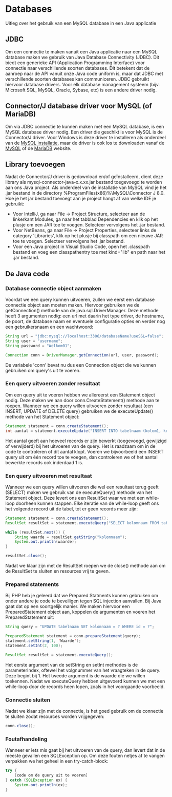 # Databases
Uitleg over het gebruik van een MySQL database in een Java applicatie

## JDBC
Om een connectie te maken vanuit een Java applicatie naar een MySQL database maken we gebruik van Java Database Connectivity (JDBC).
Dit biedt een generieke API (Application Programming Interface) voor connectie naar verschillende soorten databases.
Dit betekent dat de aanroep naar de API vanuit onze Java code uniform is, maar dat JDBC met verschillende soorten databases kan communiceren.
JDBC gebruikt hiervoor database drivers.
Voor elk database management systeem (bijv. Microsoft SQL, MySQL, Oracle, Sybase, etc) is een andere driver nodig.

## Connector/J database driver voor MySQL (of MariaDB)
Om via JDBC connectie te kunnen maken met een MySQL database, is een MySQL database driver nodig.
Een driver die geschikt is voor MySQL is de Connector/J driver.
Voor Windows is deze driver te installeren als onderdeel van de [MySQL installatie](https://dev.mysql.com/downloads/installer/), maar de driver is ook los te downloaden vanaf de [MySQL](https://dev.mysql.com/downloads/connector/j/) of de [MariaDB](https://mariadb.com/downloads/#connectors) website.

## Library toevoegen
Nadat de Connector/J driver is gedownload en/of geïnstalleerd, dient deze library als mysql-connector-java-x.x.xx.jar bestand toegevoegd te worden aan ons Java project. Als onderdeel van de installatie van MySQL vind je het .jar bestand in de directory %ProgramFiles(x86)%\MySQL\Connector J 8.0.
Hoe je het jar bestand toevoegt aan je project hangt af van welke IDE je gebruikt:
- Voor IntelliJ, ga naar File -> Project Structure, selecteer aan de linkerkant Modules, ga naar het tabblad Dependencies en klik op het plusje om een JAR toe te voegen. Selecteer vervolgens het .jar bestand.
- Voor NetBeans, ga naar File -> Project Properties, selecteer links de category 'Libraries', klik op het plusje bij classpath om een nieuwe JAR toe te voegen. Selecteer vervolgens het .jar bestand.
- Voor een Java project in Visual Studio Code, open het .classpath bestand en voeg een classpathentry toe met kind="lib" en path naar het .jar bestand.

## De Java code

### Database connectie object aanmaken
Voordat we een query kunnen uitvoeren, zullen we eerst een database connectie object aan moeten maken.
Hiervoor gebruiken we de getConnection() methode van de java.sql.DriverManager.
Deze methode heeft 3 argumenten nodig: een url met daarin het type driver, de hostname, de poort, de database naam en eventuele configuratie opties en verder nog een gebruikersnaam en een wachtwoord:
```java
String url = "jdbc:mysql://localhost:3306/databaseName?useSSL=false";
String user = "username";
String password = "Welkom01";

Connection conn = DriverManager.getConnection(url, user, password);
```
De variabele 'conn' bevat nu dus een Connection object die we kunnen gebruiken om query's uit te voeren.

### Een query uitvoeren zonder resultaat
Om een query uit te voeren hebben we allereerst een Statement object nodig. Deze maken we aan door conn.CreateStatement() methode aan te roepen. Wanneer we een query willen uitvoeren zonder resultaat (een INSERT, UPDATE of DELETE query) gebruiken we de executeUpdate() methode van het Statement object:
```java
Statement statement = conn.createStatement();
int aantal = statement.executeUpdate("INSERT INTO tabelnaam (kolom1, kolom2) VALUES ('waarde1', 'waarde2')");
```
Het aantal geeft aan hoeveel records er zijn bewerkt (toegevoegd, gewijzigd of verwijderd) bij het uitvoeren van de query.
Het is raadzaam om in de code te controleren of dit aantal klopt.
Voeren we bijvoorbeeld een INSERT query uit om één record toe te voegen, dan controleren we of het aantal bewerkte records ook inderdaad 1 is.

### Een query uitvoeren met resultaat
Wanneer we een query willen uitvoeren die wel een resultaat terug geeft (SELECT) maken we gebruik van de executeQuery() methode van het Statement object. Deze levert ons een ResultSet waar we met een while-loop doorheen kunnen stappen. Elke iteratie van de while-loop geeft ons het volgende record uit de tabel, tot er geen records meer zijn:
```java
Statement statement = conn.createStatement();
ResultSet resultSet = statement.executeQuery("SELECT kolomnaam FROM tabelnaam");

while (resultSet.next()) {
    String waarde = resultSet.getString("kolomnaam");
    System.out.println(waarde);
}

resultSet.close();
```
Nadat we klaar zijn met de ResultSet roepen we de close() methode aan om de ResultSet te sluiten en resources vrij te geven.

### Prepared statements
Bij PHP heb je geleerd dat we Prepared Statments kunnen gebruiken om onder andere je code te beveiligen tegen SQL injection aanvallen. Bij Java gaat dat op een soortgelijk manier. We maken hiervoor een PreparedStatement object aan, koppelen de argumenten en voeren het PreparedStatement uit:
```java
String query = "UPDATE tabelnaam SET kolomnaam = ? WHERE id = ?";

PreparedStatement statement = conn.prepareStatement(query);
statement.setString(1, 'Waarde');
statement.setInt(2, 100);

ResultSet resultSet = statement.executeQuery();
```
Het eerste argument van de setString en setInt methodes is de parameterIndex, oftewel het volgnummer van het vraagteken in de query. Deze begint bij 1. Het tweede argument is de waarde die we willen toekennen. Nadat we executeQuery hebben uitgevoerd kunnen we met een while-loop door de records heen lopen, zoals in het voorgaande voorbeeld.

### Connectie sluiten
Nadat we klaar zijn met de connectie, is het goed gebruik om de connectie te sluiten zodat resources worden vrijgegeven:
```java
conn.close();
```

### Foutafhandeling
Wanneer er iets mis gaat bij het uitvoeren van de query, dan levert dat in de meeste gevallen een SQLException op. Om deze fouten netjes af te vangen verpakken we het geheel in een try-catch-block:
```java
try {
    [code om de query uit te voeren]
} catch (SQLException ex) {
    System.out.println(ex);
}
```
